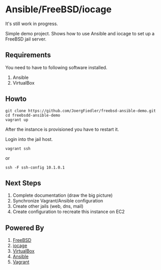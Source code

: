 # Ansible/FreeBSD/iocage

It's still work in progress.

Simple demo project. Shows how to use Ansible and iocage to set up
a FreeBSD jail server.

## Requirements

You need to have to following software installed.

1. Ansible
1. VirtualBox

## Howto

    git clone https://github.com/JoergFiedler/freebsd-ansible-demo.git
    cd freebsdd-ansible-demo
    vagrant up

After the instance is provisioned you have to restart it.

Login into the jail host.

    vagrant ssh

or

    ssh -F ssh-config 10.1.0.1

## Next Steps

1. Complete documentation (draw the big picture)
1. Synchronize Vagrant/Ansible configuration
1. Create other jails (web, dns, mail)
1. Create configuration to recreate this instance on EC2 

## Powered By

1. [FreeBSD](https://www.freebsd.org)
1. [iocage](https://github.com/pannon/iocage)
1. [VirtualBox](https://www.virtualbox.org)
1. [Ansible](http://www.ansible.com)
1. [Vagrant](https://www.vagrantup.com)

